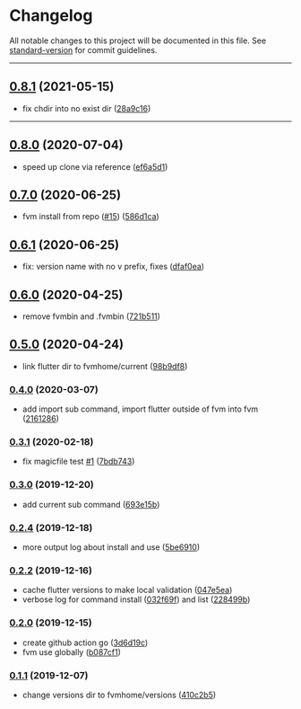 # Changelog

All notable changes to this project will be documented in this file. See [standard-version](https://github.com/conventional-changelog/standard-version) for commit guidelines.

---
## [0.8.1](https://github.com/befovy/fvm/compare/v0.8.0...v0.8.1) (2021-05-15)

* fix chdir into no exist dir ([28a9c16](https://github.com/befovy/fvm/commit/28a9c16d4e08a40eea949b61e1e76d4128eda9a5))

---
## [0.8.0](https://github.com/befovy/fvm/compare/v0.7.0...v0.8.0) (2020-07-04)

* speed up clone via reference ([ef6a5d1](https://github.com/befovy/fvm/commit/ef6a5d14364744117acb847a1fb4fd7b09945e32))

## [0.7.0](https://github.com/befovy/fvm/compare/v0.6.1...v0.7.0) (2020-06-25)

* fvm install from repo ([#15](https://github.com/befovy/fvm/issues/15)) ([586d1ca](https://github.com/befovy/fvm/commit/586d1cae174ae4ec1fa86c46fd06072eb96796d5))

## [0.6.1](https://github.com/befovy/fvm/compare/v0.6.0...v0.6.1) (2020-06-25)

* fix: version name with no v prefix, fixes ([dfaf0ea](https://github.com/befovy/fvm/commit/dfaf0eab36798fa9940f2846c3e664bcb6f2e86f))

## [0.6.0](https://github.com/befovy/fvm/compare/v0.5.0...v0.6.0) (2020-04-25)

* remove fvmbin and .fvmbin ([721b511](https://github.com/befovy/fvm/commit/721b511e071e38033e22a0193d3cef15d8e88259))

## [0.5.0](https://github.com/befovy/fvm/compare/v0.4.0...v0.5.0) (2020-04-24)

* link flutter dir to fvmhome/current ([98b9df8](https://github.com/befovy/fvm/commit/98b9df8a6b986a8a871ecb56da3369bc4d53ad0a))

### [0.4.0](https://github.com/befovy/fvm/compare/v0.3.1...v0.4.0) (2020-03-07)

* add import sub command, import flutter outside of fvm into fvm ([2161286](https://github.com/befovy/fvm/commit/21612865b64685165f1c8c33158dd928f4aebb38))

### [0.3.1](https://github.com/befovy/fvm/compare/v0.3.0...v0.3.1) (2020-02-18)

* fix magicfile test [#1](https://github.com/befovy/fvm/issues/1) ([7bdb743](https://github.com/befovy/fvm/commit/7bdb7434c844f5289760bc8620da8dbd42dd0266))

### [0.3.0](https://github.com/befovy/fvm/compare/v0.2.4...v0.3.0) (2019-12-20)

* add current sub command ([693e15b](https://github.com/befovy/fvm/commit/693e15b77c3d0c012b85d40280daf29fa67ad6b0))

### [0.2.4](https://github.com/befovy/fvm/compare/v0.2.2...v0.2.4) (2019-12-18)


* more output log about install and use ([5be6910](https://github.com/befovy/fvm/commit/5be6910c5b491cab8d225a6a820df7fb5f2b7b2c))

### [0.2.2](https://github.com/befovy/fvm/compare/v0.2.0...v0.2.2) (2019-12-16)


* cache flutter versions to make local validation ([047e5ea](https://github.com/befovy/fvm/commit/047e5eac80758a83c40c894de4e5fb52af301f89))
* verbose log for command install ([032f69f](https://github.com/befovy/fvm/commit/032f69f0f17484ebf2e4fb8ad78c7b50139ac1d1)) and list ([228499b](https://github.com/befovy/fvm/commit/228499b2270a958c01a4937e9ddd5719df963d8d))

### [0.2.0](https://github.com/befovy/fvm/compare/v0.1.1...v0.2.0) (2019-12-15)

* create github action go ([3d6d19c](https://github.com/befovy/fvm/commit/3d6d19c34e205789ae0fd26ff4d09d558cea5ede))
* fvm use <version> globally ([b087cf1](https://github.com/befovy/fvm/commit/b087cf11256d7e9883bb49560b7a74d79dd12abd))

### [0.1.1](https://github.com/befovy/fvm/compare/v0.1.0...v0.1.1) (2019-12-07)

* change versions dir to fvmhome/versions ([410c2b5](https://github.com/befovy/fvm/commit/410c2b555acdfcdb1795df0bb6aabf1d6016e8f8))

